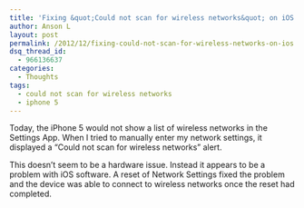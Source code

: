 ```yaml
---
title: 'Fixing &quot;Could not scan for wireless networks&quot; on iOS'
author: Anson L
layout: post
permalink: /2012/12/fixing-could-not-scan-for-wireless-networks-on-ios
dsq_thread_id:
  - 966136637
categories:
  - Thoughts
tags:
  - could not scan for wireless networks
  - iphone 5
---
```

Today, the iPhone 5 would not show a list of wireless networks in the Settings App. When I tried to manually enter my network settings, it displayed a &#8220;Could not scan for wireless networks&#8221; alert.

This doesn&#8217;t seem to be a hardware issue. Instead it appears to be a problem with iOS software. A reset of Network Settings fixed the problem and the device was able to connect to wireless networks once the reset had completed.